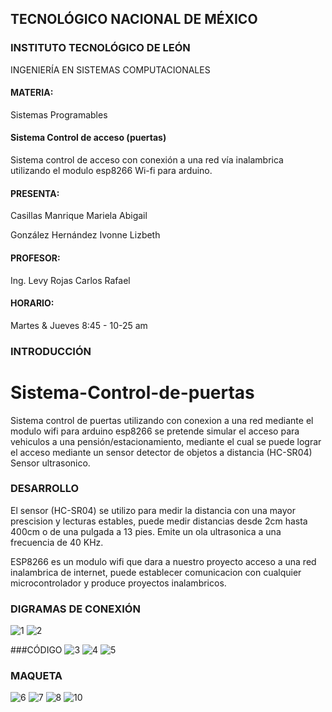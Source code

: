 ## TECNOLÓGICO NACIONAL DE MÉXICO
### INSTITUTO TECNOLÓGICO DE LEÓN
INGENIERÍA EN SISTEMAS COMPUTACIONALES
#### MATERIA:
Sistemas Programables
#### Sistema Control de acceso (puertas)
Sistema control de acceso con conexión a una red vía inalambrica utilizando el modulo esp8266 Wi-fi para arduino.
#### PRESENTA:
Casillas Manrique Mariela Abigail

González Hernández Ivonne Lizbeth
#### PROFESOR:
Ing. Levy Rojas Carlos Rafael
#### HORARIO:
Martes & Jueves 8:45 - 10-25 am

### INTRODUCCIÓN
# Sistema-Control-de-puertas
Sistema control de puertas utilizando con conexion a una red mediante el modulo wifi para arduino esp8266
se pretende simular el acceso para vehiculos a una pensión/estacionamiento, mediante el cual se puede lograr 
el acceso mediante un sensor detector de objetos a distancia (HC-SR04) Sensor ultrasonico.

### DESARROLLO
El sensor (HC-SR04) se utilizo para medir la distancia con una mayor prescision y lecturas estables, puede 
medir distancias desde 2cm hasta 400cm o de una pulgada a 13 pies. Emite un ola ultrasonica a una frecuencia
de 40 KHz. 

ESP8266 es un modulo wifi que dara a nuestro proyecto acceso a una red inalambrica de internet, puede establecer 
comunicacion con cualquier microcontrolador y produce proyectos inalambricos.

### DIGRAMAS DE CONEXIÓN
![1](https://user-images.githubusercontent.com/43210622/49820300-262b3b80-fd3d-11e8-960b-175b1c07def3.png)
![2](https://user-images.githubusercontent.com/43210622/49820302-288d9580-fd3d-11e8-98f1-661099d2399a.png)

###CÓDIGO
![3](https://user-images.githubusercontent.com/43210622/49820525-b9fd0780-fd3d-11e8-817d-227b2c420213.JPG)
![4](https://user-images.githubusercontent.com/43210622/49820526-b9fd0780-fd3d-11e8-92d0-73fea6c5bae7.JPG)
![5](https://user-images.githubusercontent.com/43210622/49820527-b9fd0780-fd3d-11e8-8f6a-753488c1a4c2.JPG)

### MAQUETA
![6](https://user-images.githubusercontent.com/43210622/49821939-54ab1580-fd41-11e8-9471-0b525b0ff33b.jpg)
![7](https://user-images.githubusercontent.com/43210622/49821940-55dc4280-fd41-11e8-967e-04c431c3a3fc.jpg)
![8](https://user-images.githubusercontent.com/43210622/49821941-55dc4280-fd41-11e8-9727-49ecddb5f3ef.jpeg)
![10](https://user-images.githubusercontent.com/43210622/49821942-5674d900-fd41-11e8-8521-1e7d7de750d3.jpeg)


